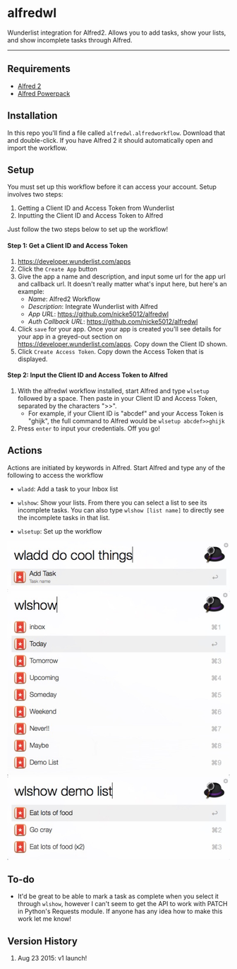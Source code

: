# alfredwl

Wunderlist integration for Alfred2. Allows you to add tasks, show your lists, and show incomplete tasks through Alfred.

---

## Requirements
- [Alfred 2](https://www.alfredapp.com/)
- [Alfred Powerpack](https://www.alfredapp.com/powerpack/)

## Installation
In this repo you'll find a file called `alfredwl.alfredworkflow`. Download that and double-click. If you have Alfred 2 it should automatically open and import the workflow.

## Setup
You must set up this workflow before it can access your account. Setup involves two steps:
1. Getting a Client ID and Access Token from Wunderlist
2. Inputting the Client ID and Access Token to Alfred

Just follow the two steps below to set up the workflow!

#### Step 1: Get a Client ID and Access Token
1. https://developer.wunderlist.com/apps
2. Click the `Create App` button
3. Give the app a name and description, and input some url for the app url and callback url. It doesn't really matter what's input here, but here's an example:
    - *Name*: Alfred2 Workflow
    - *Description*: Integrate Wunderlist with Alfred
    - *App URL*: https://github.com/nicke5012/alfredwl
    - *Auth Callback URL*: https://github.com/nicke5012/alfredwl
4. Click `save` for your app. Once your app is created you'll see details for your app in a greyed-out section on https://developer.wunderlist.com/apps. Copy down the Client ID shown.
5. Click `Create Access Token`. Copy down the Access Token that is displayed.

#### Step 2: Input the Client ID and Access Token to Alfred
1. With the alfredwl workflow installed, start Alfred and type `wlsetup` followed by a space. Then paste in your Client ID and Access Token, separated by the characters ">>".
    - For example, if your Client ID is "abcdef" and your Access Token is "ghijk", the full command to Alfred would be `wlsetup abcdef>>ghijk`
2. Press `enter` to input your credentials. Off you go!


## Actions
Actions are initiated by keywords in Alfred. Start Alfred and type any of the following to access the workflow

- `wladd`: Add a task to your Inbox list

- `wlshow`: Show your lists. From there you can select a list to see its incomplete tasks. You can also type `wlshow [list name]` to directly see the incomplete tasks in that list.
- `wlsetup`: Set up the workflow

![](/screenshots/wladd.jpg)
![](/screenshots/wlshow.jpg)
![](/screenshots/wlshow-demo-list.jpg)

## To-do
- It'd be great to be able to mark a task as complete when you select it through `wlshow`, however I can't seem to get the API to work with PATCH in Python's Requests module. If anyone has any idea how to make this work let me know!

## Version History
1. Aug 23 2015: v1 launch!
